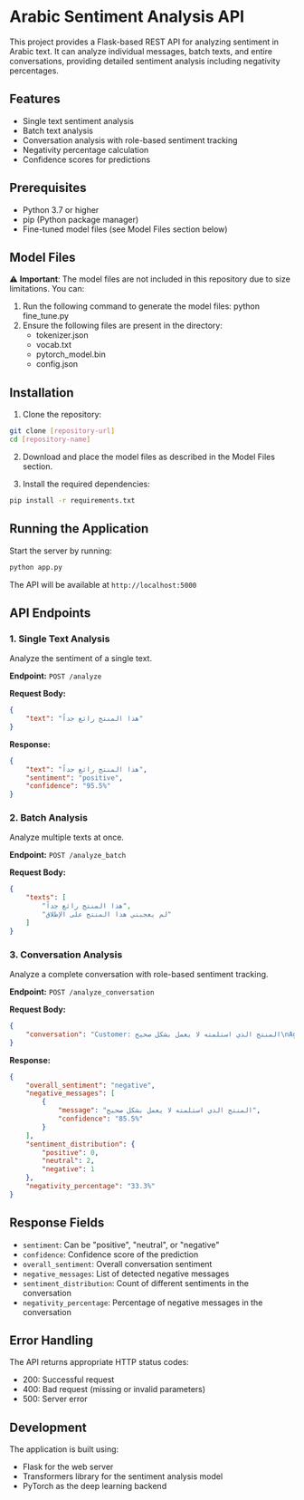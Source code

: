 # Arabic Sentiment Analysis API

This project provides a Flask-based REST API for analyzing sentiment in Arabic text. It can analyze individual messages, batch texts, and entire conversations, providing detailed sentiment analysis including negativity percentages.

## Features

- Single text sentiment analysis
- Batch text analysis
- Conversation analysis with role-based sentiment tracking
- Negativity percentage calculation
- Confidence scores for predictions

## Prerequisites

- Python 3.7 or higher
- pip (Python package manager)
- Fine-tuned model files (see Model Files section below)

## Model Files

⚠️ **Important**: The model files are not included in this repository due to size limitations. You can:

1. Run the following command to generate the model files:
python fine_tune.py
2. Ensure the following files are present in the directory:
   - tokenizer.json
   - vocab.txt
   - pytorch_model.bin
   - config.json

## Installation

1. Clone the repository:
```bash
git clone [repository-url]
cd [repository-name]
```

2. Download and place the model files as described in the Model Files section.

3. Install the required dependencies:
```bash
pip install -r requirements.txt
```

## Running the Application

Start the server by running:
```bash
python app.py
```

The API will be available at `http://localhost:5000`

## API Endpoints

### 1. Single Text Analysis
Analyze the sentiment of a single text.

**Endpoint:** `POST /analyze`

**Request Body:**
```json
{
    "text": "هذا المنتج رائع جداً"
}
```

**Response:**
```json
{
    "text": "هذا المنتج رائع جداً",
    "sentiment": "positive",
    "confidence": "95.5%"
}
```

### 2. Batch Analysis
Analyze multiple texts at once.

**Endpoint:** `POST /analyze_batch`

**Request Body:**
```json
{
    "texts": [
        "هذا المنتج رائع جداً",
        "لم يعجبني هذا المنتج على الإطلاق"
    ]
}
```

### 3. Conversation Analysis
Analyze a complete conversation with role-based sentiment tracking.

**Endpoint:** `POST /analyze_conversation`

**Request Body:**
```json
{
    "conversation": "Customer: المنتج الذي استلمته لا يعمل بشكل صحيح\nAgent: عذراً جداً على هذه التجربة\nCustomer: حسناً، شكراً لك"
}
```

**Response:**
```json
{
    "overall_sentiment": "negative",
    "negative_messages": [
        {
            "message": "المنتج الذي استلمته لا يعمل بشكل صحيح",
            "confidence": "85.5%"
        }
    ],
    "sentiment_distribution": {
        "positive": 0,
        "neutral": 2,
        "negative": 1
    },
    "negativity_percentage": "33.3%"
}
```

## Response Fields

- `sentiment`: Can be "positive", "neutral", or "negative"
- `confidence`: Confidence score of the prediction
- `overall_sentiment`: Overall conversation sentiment
- `negative_messages`: List of detected negative messages
- `sentiment_distribution`: Count of different sentiments in the conversation
- `negativity_percentage`: Percentage of negative messages in the conversation

## Error Handling

The API returns appropriate HTTP status codes:
- 200: Successful request
- 400: Bad request (missing or invalid parameters)
- 500: Server error

## Development

The application is built using:
- Flask for the web server
- Transformers library for the sentiment analysis model
- PyTorch as the deep learning backend

